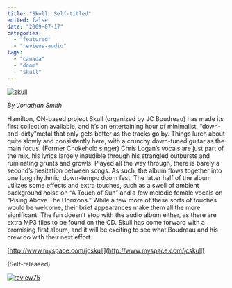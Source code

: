 ```yaml
---
title: "Skull: Self-titled"
edited: false
date: "2009-07-17"
categories:
  - "featured"
  - "reviews-audio"
tags:
  - "canada"
  - "doom"
  - "skull"
---
```


[![skull](http://www.hellbound.ca/wp-content/uploads/2009/07/skull.jpg "skull")](http://www.hellbound.ca/wp-content/uploads/2009/07/skull.jpg)

_By Jonathan Smith_

Hamilton, ON-based project Skull (organized by JC Boudreau) has made its first collection available, and it’s an entertaining hour of minimalist, “down-and-dirty”metal that only gets better as the tracks go by. Things lurch about quite slowly and consistently here, with a crunchy down-tuned guitar as the main focus. (Former Chokehold singer) Chris Logan’s vocals are just part of the mix, his lyrics largely inaudible through his strangled outbursts and ruminating grunts and growls. Played all the way through, there is barely a second’s hesitation between songs. As such, the album flows together into one long rhythmic, down-tempo doom fest. The latter half of the album utilizes some effects and extra touches, such as a swell of ambient background noise on “A Touch of Sun” and a few melodic female vocals on “Rising Above The Horizons.” While a few more of these sorts of touches would be welcome, their brief appearances make them all the more significant. The fun doesn’t stop with the audio album either, as there are extra MP3 files to be found on the CD. Skull has come forward with a promising first album, and it will be exciting to see what Boudreau and his crew do with their next effort.

[http://www.myspace.com/jcskull](http://www.myspace.com/jcskull)

(Self-released)

[![review75](http://www.hellbound.ca/wp-content/uploads/2009/06/review753.png "review75")](http://www.hellbound.ca/wp-content/uploads/2009/06/review753.png)
